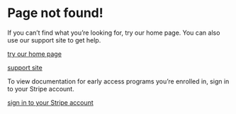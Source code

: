 # Page not found!

If you can’t find what you’re looking for, try our home page. You can also use our support site to get help.

[try our home page](/)

[support site](https://support.stripe.com/)

To view documentation for early access programs you’re enrolled in, sign in to your Stripe account.

[sign in to your Stripe account](https://dashboard.stripe.com/login?redirect=https%3A%2F%2Fdocs.stripe.com%2Fjs%2Forders%2Fupdate_order)
